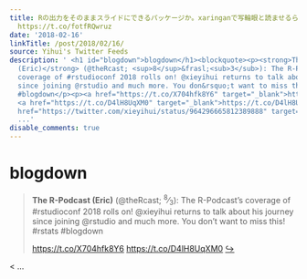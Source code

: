 ```yaml
---
title: Rの出力をそのままスライドにできるパッケージか。xaringanで写輪眼と読ませるらしいけど、関数名もナルトの影響受けまくってる笑 https://t.co/qlQ8KdTjm3
  https://t.co/fotfRQwruz
date: '2018-02-16'
linkTitle: /post/2018/02/16/
source: Yihui's Twitter Feeds
description: ' <h1 id="blogdown">blogdown</h1><blockquote><p><strong>The R-Podcast
  (Eric)</strong> (@theRcast; <sup>8</sup>&frasl;<sub>3</sub>): The R-Podcast&rsquo;s
  coverage of #rstudioconf 2018 rolls on! @xieyihui returns to talk about his journey
  since joining @rstudio and much more. You don&rsquo;t want to miss this! #rstats
  #blogdown</p><p><a href="https://t.co/X704hfk8Y6" target="_blank">https://t.co/X704hfk8Y6</a>
  <a href="https://t.co/D4lH8UqXM0" target="_blank">https://t.co/D4lH8UqXM0</a> <a
  href="https://twitter.com/xieyihui/status/964296665812389888" target="_blank">&#8618;</a></p></blockquote><
  ...'
disable_comments: true
---
```

 <h1 id="blogdown">blogdown</h1><blockquote><p><strong>The R-Podcast (Eric)</strong> (@theRcast; <sup>8</sup>&frasl;<sub>3</sub>): The R-Podcast&rsquo;s coverage of #rstudioconf 2018 rolls on! @xieyihui returns to talk about his journey since joining @rstudio and much more. You don&rsquo;t want to miss this! #rstats #blogdown</p><p><a href="https://t.co/X704hfk8Y6" target="_blank">https://t.co/X704hfk8Y6</a> <a href="https://t.co/D4lH8UqXM0" target="_blank">https://t.co/D4lH8UqXM0</a> <a href="https://twitter.com/xieyihui/status/964296665812389888" target="_blank">&#8618;</a></p></blockquote>< ...